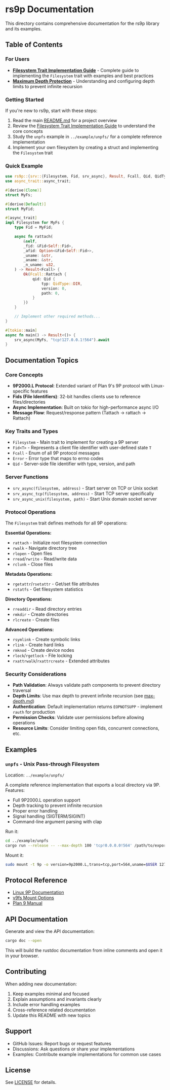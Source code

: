 # rs9p Documentation

This directory contains comprehensive documentation for the rs9p library and its examples.

## Table of Contents

### For Users

- **[Filesystem Trait Implementation Guide](filesystem-trait-guide.md)** - Complete guide to implementing the `Filesystem` trait with examples and best practices
- **[Maximum Depth Protection](max-depth.md)** - Understanding and configuring depth limits to prevent infinite recursion

### Getting Started

If you're new to rs9p, start with these steps:

1. Read the main [README.md](../README.md) for a project overview
2. Review the [Filesystem Trait Implementation Guide](filesystem-trait-guide.md) to understand the core concepts
3. Study the `unpfs` example in `../example/unpfs/` for a complete reference implementation
4. Implement your own filesystem by creating a struct and implementing the `Filesystem` trait

### Quick Example

```rust
use rs9p::{srv::{Filesystem, Fid, srv_async}, Result, Fcall, Qid, QidType};
use async_trait::async_trait;

#[derive(Clone)]
struct MyFs;

#[derive(Default)]
struct MyFid;

#[async_trait]
impl Filesystem for MyFs {
    type Fid = MyFid;

    async fn rattach(
        &self,
        _fid: &Fid<Self::Fid>,
        _afid: Option<&Fid<Self::Fid>>,
        _uname: &str,
        _aname: &str,
        _n_uname: u32,
    ) -> Result<Fcall> {
        Ok(Fcall::Rattach {
            qid: Qid {
                typ: QidType::DIR,
                version: 0,
                path: 0,
            }
        })
    }

    // Implement other required methods...
}

#[tokio::main]
async fn main() -> Result<()> {
    srv_async(MyFs, "tcp!127.0.0.1!564").await
}
```

## Documentation Topics

### Core Concepts

- **9P2000.L Protocol**: Extended variant of Plan 9's 9P protocol with Linux-specific features
- **Fids (File Identifiers)**: 32-bit handles clients use to reference files/directories
- **Async Implementation**: Built on tokio for high-performance async I/O
- **Message Flow**: Request/response pattern (Tattach → rattach → Rattach)

### Key Traits and Types

- `Filesystem` - Main trait to implement for creating a 9P server
- `Fid<T>` - Represents a client file identifier with user-defined state `T`
- `Fcall` - Enum of all 9P protocol messages
- `Error` - Error type that maps to errno codes
- `Qid` - Server-side file identifier with type, version, and path

### Server Functions

- `srv_async(filesystem, address)` - Start server on TCP or Unix socket
- `srv_async_tcp(filesystem, address)` - Start TCP server specifically
- `srv_async_unix(filesystem, path)` - Start Unix domain socket server

### Protocol Operations

The `Filesystem` trait defines methods for all 9P operations:

**Essential Operations:**
- `rattach` - Initialize root filesystem connection
- `rwalk` - Navigate directory tree
- `rlopen` - Open files
- `rread`/`rwrite` - Read/write data
- `rclunk` - Close files

**Metadata Operations:**
- `rgetattr`/`rsetattr` - Get/set file attributes
- `rstatfs` - Get filesystem statistics

**Directory Operations:**
- `rreaddir` - Read directory entries
- `rmkdir` - Create directories
- `rlcreate` - Create files

**Advanced Operations:**
- `rsymlink` - Create symbolic links
- `rlink` - Create hard links
- `rmknod` - Create device nodes
- `rlock`/`rgetlock` - File locking
- `rxattrwalk`/`rxattrcreate` - Extended attributes

### Security Considerations

- **Path Validation**: Always validate path components to prevent directory traversal
- **Depth Limits**: Use max depth to prevent infinite recursion (see [max-depth.md](max-depth.md))
- **Authentication**: Default implementation returns `EOPNOTSUPP` - implement `rauth` for production
- **Permission Checks**: Validate user permissions before allowing operations
- **Resource Limits**: Consider limiting open fids, concurrent connections, etc.

## Examples

### `unpfs` - Unix Pass-through Filesystem

Location: `../example/unpfs/`

A complete reference implementation that exports a local directory via 9P. Features:

- Full 9P2000.L operation support
- Depth tracking to prevent infinite recursion
- Proper error handling
- Signal handling (SIGTERM/SIGINT)
- Command-line argument parsing with clap

Run it:
```bash
cd ../example/unpfs
cargo run --release -- --max-depth 100 'tcp!0.0.0.0!564' /path/to/export
```

Mount it:
```bash
sudo mount -t 9p -o version=9p2000.L,trans=tcp,port=564,uname=$USER 127.0.0.1 /mnt/point
```

## Protocol Reference

- [Linux 9P Documentation](https://www.kernel.org/doc/Documentation/filesystems/9p.txt)
- [v9fs Mount Options](https://www.kernel.org/doc/html/latest/filesystems/9p.html)
- [Plan 9 Manual](http://man.cat-v.org/plan_9/)

## API Documentation

Generate and view the API documentation:

```bash
cargo doc --open
```

This will build the rustdoc documentation from inline comments and open it in your browser.

## Contributing

When adding new documentation:

1. Keep examples minimal and focused
2. Explain assumptions and invariants clearly
3. Include error handling examples
4. Cross-reference related documentation
5. Update this README with new topics

## Support

- GitHub Issues: Report bugs or request features
- Discussions: Ask questions or share your implementations
- Examples: Contribute example implementations for common use cases

## License

See [LICENSE](../LICENSE) for details.